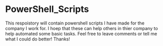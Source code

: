 # PowerShell_Scripts
This respoistory will contain powershell scripts I have made for the company I work for. I hoep that these can help others 
in thier company to help automated some basic tasks. Feel free to leave comments or tell me what I could do better! Thanks!
